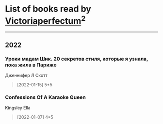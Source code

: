 # List of books read by [Victoriaperfectum](https://plus.google.com/u/0/117396356938980769291/)<sup>2</sup>
---

## 2022

### Уроки мадам Шик. 20 секретов стиля, которые я узнала, пока жила в Париже
Дженнифер Л Скотт
> [2022-01-15] 5*5


### Confessions Of A Karaoke Queen
Kingsley Ella
> [2022-01-07] 4*5



